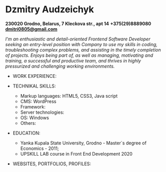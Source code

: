 # Dzmitry Audzeichyk #

**230020 Grodno, Belarus, 7 Kleckova str., apt 14**
**+375(29)8889080**
**dmitri0805@gmail.com**

_I'm an enthusiastic and detail-oriented Frontend Software Developer seeking an entry-level position with Company to use my skills in coding, troubleshooting complex problems, and assisting in the timely completion of projects. Enjoys being part of, as well as managing, motivating and training, a successful and productive team, and thrives in highly pressurized and challenging working environments._

* WORK EXPERIENCE:

* TECHNIKAL SKILLS:
  * Markup languages: HTML5, CSS3, Java script
  * CMS: WordPress
  * Framework:
  * Server technologies:
  * OS: Windows
  * Others:

* EDUCATION:  
  * Yanka Kupala State University, Grodno - Master`s degree of Economics - 2011;
  * UPSKILL LAB course in Front End Development 2020

* WEBSITES, PORTFOLIOS, PROFILES:
